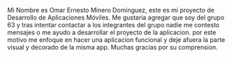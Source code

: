 Mi Nombre es Omar Ernesto Minero Dominguez,  este es mi proyecto de Desarrollo de Aplicaciones Móviles.
Me gustaria agregar que soy del grupo 63 y  tras intentar contactar a los integrantes del grupo nadie me contesto mensajes o me ayudo a desarrollar el proyecto de la aplicacion.
por este motivo me enfoque en hacer una aplicacion funcional y deje afuera la parte visual y decorado de la misma app.
Muchas gracias por su comprension.
